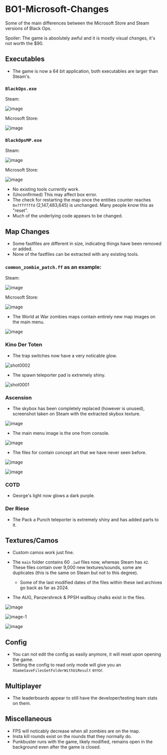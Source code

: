 # BO1-Microsoft-Changes
Some of the main differences between the Microsoft Store and Steam versions of Black Ops.

Spoiler: The game is absolutely awful and it is mostly visual chsnges, it's not worth the $90.

## Executables
- The game is now a 64 bit application, both executables are larger than Steam's.

### `BlackOps.exe`

Steam:

![image](https://github.com/user-attachments/assets/6e9484d8-3336-4336-8c6e-383830ef23e4)

Microsoft Store:

![image](https://github.com/user-attachments/assets/faafd129-58c1-4d74-bf11-ff512c70acc3)

### `BlackOpsMP.exe`

Steam:

![image](https://github.com/user-attachments/assets/b27328c8-1fa1-45cd-8e7f-846c34c193ce)

Microsoft Store:

![image](https://github.com/user-attachments/assets/a549f5c6-df79-45be-bf6a-e9c4fb826a17)

- No existing tools currently work.
- (Unconfirmed) This may affect box error.
- The check for restarting the map once the entities counter reaches `0x7ffffffd` (2,147,483,645) is unchanged. Many people know this as "reset".
- Much of the underlying code appears to be changed.

## Map Changes
- Some fastfiles are different in size, indicating things have been removed or added.
- None of the fastfiles can be extracted with any existing tools.

### `common_zombie_patch.ff` as an example:

Steam:

![image](https://github.com/user-attachments/assets/a10c60f1-43d1-40cd-948e-66780f0ed92d)

Microsoft Store:

![image](https://github.com/user-attachments/assets/d766c702-920d-45a3-aeba-e0fa270e0341)

- The World at War zombies maps contain entirely new map images on the main menu.

![image](https://github.com/user-attachments/assets/686adf29-a6eb-45ec-8dbf-c7b42ae9e806)

### Kino Der Toten
- The trap switches now have a very noticable glow.

![shot0002](https://github.com/user-attachments/assets/8ba1938d-4da8-4e63-9c64-8d56b5696cc9)

- The spawn teleporter pad is extremely shiny.

![shot0001](https://github.com/user-attachments/assets/335d16f2-c7d6-4626-9e05-502d67319ff7)

### Ascension
- The skybox has been completely replaced (however is unused), screenshot taken on Steam with the extracted skybox texture.

![image](https://github.com/user-attachments/assets/aa24bd84-99dd-48cd-9b2f-ba65fba41445)

- The main menu image is the one from console.

![image](https://github.com/user-attachments/assets/03a6f123-2a01-44bb-8bfe-4b3d13866297)

- The files for contain concept art that we have never seen before.

![image](https://github.com/user-attachments/assets/a9fc7330-0bc4-4d1b-92bb-f498b38c2fd2)

![image](https://github.com/user-attachments/assets/6c203f2c-5e45-4b66-8963-112376926c43)

### COTD
- George's light now glows a dark purple.

### Der Riese
- The Pack a Punch teleporter is extremely shiny and has added parts to it.

## Textures/Camos
- Custom camos work just fine.

- The `main` folder contains 60 `.iwd` files now, whereas Steam has `42`. These files contain over 9,000 new textures/sounds, some are duplicates (this is the same on Steam but not to this degree).
  - Some of the last modified dates of the files within these iwd archives go back as far as 2024.

- The AUG, Panzershreck & PPSH wallbuy chalks exist in the files.

![image](https://github.com/user-attachments/assets/fcbab0ab-4fbc-4078-8d4e-338a257a337a)

![image-1](https://github.com/user-attachments/assets/7a54ad14-ba11-45d7-bccc-0a457736b417)

![image](https://github.com/user-attachments/assets/a9956737-d8da-4243-b9f7-66e48ae81353)

## Config
- You can not edit the config as easily anymore, it will reset upon opening the game.
- Setting the config to read only mode will give you an `XGameSaveFilesGetFolderWithUiResult` error.

## Multiplayer
- The leaderboards appear to still have the developer/testing team stats on them.

## Miscellaneous
- FPS will noticably decrease when all zombies are on the map.
- Insta kill rounds exist on the rounds that they normally do.
- Punkbuster runs with the game, likely modified, remains open in the background even after the game is closed.
